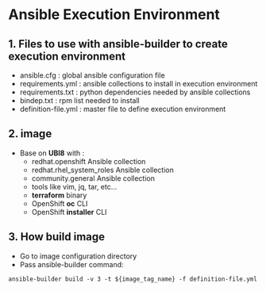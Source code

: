 # Ansible Execution Environment

## 1. Files to use with ansible-builder to create execution environment

* ansible.cfg : global ansible configuration file
* requirements.yml : ansible collections to install in execution environment
* requirements.txt : python dependencies needed by ansible collections
* bindep.txt : rpm list needed to install
* definition-file.yml : master file to define execution environment 

## 2. image

* Base on **UBI8** with :
	- redhat.openshift Ansible collection
  	- redhat.rhel_system_roles Ansible collection
  	- community.general Ansible collection
	- tools like vim, jq, tar, etc...
	- **terraform** binary
	- OpenShift **oc** CLI
	- OpenShift **installer** CLI

## 3. How build image

* Go to image configuration directory
* Pass ansible-builder command:
```
ansible-builder build -v 3 -t ${image_tag_name} -f definition-file.yml
``` 
